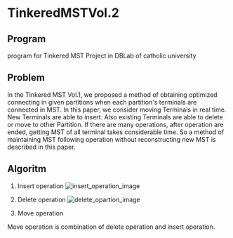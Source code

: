 # TinkeredMSTVol.2

## Program

program for Tinkered MST Project in DBLab of catholic university

## Problem 

In the Tinkered MST Vol.1, we proposed a method of obtaining optimized connecting in given partitions when each partition's terminals are connected in MST. 
In this paper, we consider moving Terminals in real time.
New Terminals are able to insert.
Also existing Terminals are able to delete or move to other Partition.
If there are many operations, after operation are ended, getting MST of all terminal  takes considerable time.
So a method of maintaining MST following operation without reconstructing  new MST is described in this paper.

## Algoritm
1. Insert operation
![insert_operation_image](https://user-images.githubusercontent.com/77263283/151778840-8787026c-9d83-42a7-86e6-dfa870c4922e.png)

2. Delete operation
![delete_opartion_image](https://user-images.githubusercontent.com/77263283/151780411-be257e35-9103-4bb7-8600-54c6d277f019.png)

3. Move operation

Move operation is combination of delete operation and insert operation.
